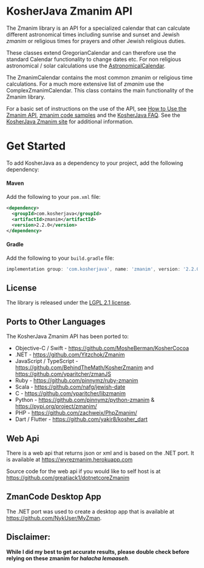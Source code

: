 KosherJava Zmanim API
=====================

The Zmanim library is an API for a specialized calendar that can calculate different astronomical
times including sunrise and sunset and Jewish _zmanim_ or religious times for prayers and other
Jewish religious duties.

These classes extend GregorianCalendar and can therefore
use the standard Calendar functionality to change dates etc. For non religious astronomical / solar
calculations use the [AstronomicalCalendar](./src/net/sourceforge/zmanim/AstronomicalCalendar.java).

The ZmanimCalendar contains the most common zmanim or religious time calculations. For a much more
extensive list of _zmanim_ use the ComplexZmanimCalendar.
This class contains the main functionality of the Zmanim library.

For a basic set of instructions on the use of the API, see [How to Use the Zmanim API](https://kosherjava.com/zmanim-project/how-to-use-the-zmanim-api/), [zmanim code samples](https://kosherjava.com/tag/code-sample/) and the [KosherJava FAQ](https://kosherjava.com/tag/faq/). See the <a href="https://kosherjava.com">KosherJava Zmanim site</a> for additional information.

# Get Started
To add KosherJava as a dependency to your project, add the following dependency:

#### Maven
Add the following to your `pom.xml` file:
```xml
<dependency>
  <groupId>com.kosherjava</groupId>
  <artifactId>zmanim</artifactId>
  <version>2.2.0</version>
</dependency>
```

#### Gradle
Add the following to your `build.gradle` file:
```groovy
implementation group: 'com.kosherjava', name: 'zmanim', version: '2.2.0'
```

License
-------
The library is released under the [LGPL 2.1 license](https://kosherjava.com/2011/05/09/kosherjava-zmanim-api-released-under-the-lgpl-license/).

Ports to Other Languages
------------------------
The KosherJava Zmanim API has been ported to:
* Objective-C / Swift - https://github.com/MosheBerman/KosherCocoa
* .NET - https://github.com/Yitzchok/Zmanim
* JavaScript / TypeScript -  https://github.com/BehindTheMath/KosherZmanim and https://github.com/yparitcher/zmanJS
* Ruby - https://github.com/pinnymz/ruby-zmanim
* Scala - https://github.com/nafg/jewish-date
* C - https://github.com/yparitcher/libzmanim
* Python - https://github.com/pinnymz/python-zmanim & https://pypi.org/project/zmanim/
* PHP - https://github.com/zachweix/PhpZmanim/
* Dart / Flutter - https://github.com/yakir8/kosher_dart

Web Api
------------------------
There is a web api that returns json or xml and is based on the .NET port. It is available at https://wyrezmanim.herokuapp.com

Source code for the web api if you would like to self host is at https://github.com/greatjack1/dotnetcoreZmanim

ZmanCode Desktop App
------------------------
The .NET port was used to create a desktop app that is available at https://github.com/NykUser/MyZman.

Disclaimer:
-----------
__While I did my best to get accurate results, please double check before relying on these zmanim for <em>halacha lemaaseh</em>__.
